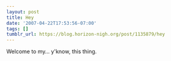 ```yaml
---
layout: post
title: Hey
date: '2007-04-22T17:53:56-07:00'
tags: []
tumblr_url: https://blog.horizon-nigh.org/post/1135879/hey
---
```

Welcome to my… y'know, this thing.

